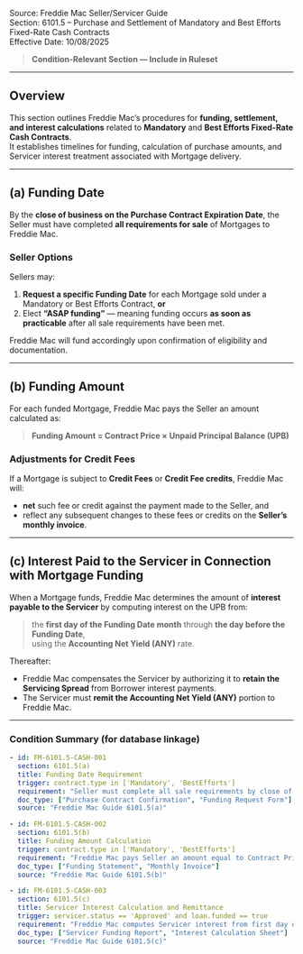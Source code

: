 Source: Freddie Mac Seller/Servicer Guide  
Section: 6101.5 – Purchase and Settlement of Mandatory and Best Efforts Fixed-Rate Cash Contracts  
Effective Date: 10/08/2025  

> **Condition-Relevant Section — Include in Ruleset**

---

## Overview
This section outlines Freddie Mac’s procedures for **funding, settlement, and interest calculations** related to **Mandatory** and **Best Efforts Fixed-Rate Cash Contracts**.  
It establishes timelines for funding, calculation of purchase amounts, and Servicer interest treatment associated with Mortgage delivery.

---

## (a) Funding Date

By the **close of business on the Purchase Contract Expiration Date**, the Seller must have completed **all requirements for sale** of Mortgages to Freddie Mac.

### Seller Options
Sellers may:
1. **Request a specific Funding Date** for each Mortgage sold under a Mandatory or Best Efforts Contract, **or**  
2. Elect **“ASAP funding”** — meaning funding occurs **as soon as practicable** after all sale requirements have been met.

Freddie Mac will fund accordingly upon confirmation of eligibility and documentation.

---

## (b) Funding Amount

For each funded Mortgage, Freddie Mac pays the Seller an amount calculated as:

> **Funding Amount = Contract Price × Unpaid Principal Balance (UPB)**

### Adjustments for Credit Fees
If a Mortgage is subject to **Credit Fees** or **Credit Fee credits**, Freddie Mac will:
- **net** such fee or credit against the payment made to the Seller, and  
- reflect any subsequent changes to these fees or credits on the **Seller’s monthly invoice**.

---

## (c) Interest Paid to the Servicer in Connection with Mortgage Funding

When a Mortgage funds, Freddie Mac determines the amount of **interest payable to the Servicer** by computing interest on the UPB from:

> the **first day of the Funding Date month** through **the day before the Funding Date**,  
> using the **Accounting Net Yield (ANY)** rate.

Thereafter:
- Freddie Mac compensates the Servicer by authorizing it to **retain the Servicing Spread** from Borrower interest payments.  
- The Servicer must **remit the Accounting Net Yield (ANY)** portion to Freddie Mac.

---

### Condition Summary (for database linkage)
```yaml
- id: FM-6101.5-CASH-001
  section: 6101.5(a)
  title: Funding Date Requirement
  trigger: contract.type in ['Mandatory', 'BestEfforts']
  requirement: "Seller must complete all sale requirements by close of business on Purchase Contract Expiration Date. May request specific Funding Date or elect ASAP funding."
  doc_type: ["Purchase Contract Confirmation", "Funding Request Form"]
  source: "Freddie Mac Guide 6101.5(a)"

- id: FM-6101.5-CASH-002
  section: 6101.5(b)
  title: Funding Amount Calculation
  trigger: contract.type in ['Mandatory', 'BestEfforts']
  requirement: "Freddie Mac pays Seller an amount equal to Contract Price × UPB. Credit Fees and credits are netted against payment; adjustments reflected on monthly invoice."
  doc_type: ["Funding Statement", "Monthly Invoice"]
  source: "Freddie Mac Guide 6101.5(b)"

- id: FM-6101.5-CASH-003
  section: 6101.5(c)
  title: Servicer Interest Calculation and Remittance
  trigger: servicer.status == 'Approved' and loan.funded == true
  requirement: "Freddie Mac computes Servicer interest from first day of Funding Date month through day before Funding Date using Accounting Net Yield (ANY). Servicer retains Servicing Spread and remits ANY to Freddie Mac."
  doc_type: ["Servicer Funding Report", "Interest Calculation Sheet"]
  source: "Freddie Mac Guide 6101.5(c)"
